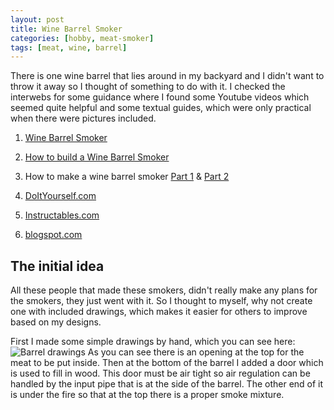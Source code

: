 ```yaml
---
layout: post
title: Wine Barrel Smoker
categories: [hobby, meat-smoker]
tags: [meat, wine, barrel]
---
```


There is one wine barrel that lies around in my backyard and I didn't want to throw it away so I thought of something to do with it. I checked the interwebs for some guidance where I found some Youtube videos which seemed quite helpful and some textual guides, which were only practical when there were pictures included.


1. [Wine Barrel Smoker](https://www.youtube.com/watch?v=_dRfooepkLE)
2. [How to build a Wine Barrel Smoker](https://www.youtube.com/watch?v=yiMf1nslsRo)
3. How to make a wine barrel smoker [Part 1](https://www.youtube.com/watch?v=rE7hkvlOx5I) & [Part 2](https://www.youtube.com/watch?v=y_i-ygVAwR4)

1. [DoItYourself.com](https://www.doityourself.com/stry/make-a-wine-barrel-smoker)
2. [Instructables.com](https://www.instructables.com/id/Whiskey-Barrel-BBQ-Smoker/)
3. [blogspot.com](http://mywinebarrelsmoker.blogspot.com/2014/04/my-wine-barrel-smoker-build.html)

## The initial idea
All these people that made these smokers, didn't really make any plans for the smokers, they just went with it. So I thought to myself, why not create one with included drawings, which makes it easier for others to improve based on my designs.

First I made some simple drawings by hand, which you can see here:
![Barrel drawings]()
As you can see there is an opening at the top for the meat to be put inside. Then at the bottom of the barrel I added a door which is used to fill in wood. This door must be air tight so air regulation can be handled by the input pipe that is at the side of the barrel. The other end of it is under the fire so that at the top there is a proper smoke mixture.
